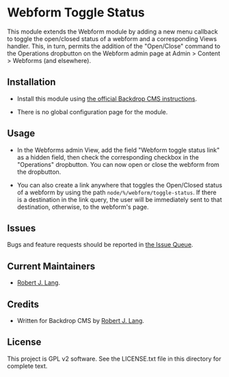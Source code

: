 Webform Toggle Status
======================

This module extends the Webform module by adding a new menu callback to toggle
the open/closed status of a webform and a corresponding Views handler. This, in turn, permits the addition of the "Open/Close" command to the Operations dropbutton on the Webform admin page at Admin > Content > Webforms (and elsewhere).

Installation
------------

- Install this module using [the official Backdrop CMS instructions](  https://backdropcms.org/guide/modules).

- There is no global configuration page for the module.

Usage
------------

- In the Webforms admin View, add the field "Webform toggle status link" as a hidden field, then check the corresponding checkbox in the "Operations" dropbutton. You can now open or close the webform from the dropbutton.

- You can also create a link anywhere that toggles the Open/Closed status of a webform by using the path `node/%/webform/toggle-status`. If there is a destination in the link query, the user will be immediately sent to that destination, otherwise, to the webform's page.

Issues
------

Bugs and feature requests should be reported in [the Issue Queue](https://github.com/backdrop-contrib/webform_toggle_status/issues).

Current Maintainers
-------------------

- [Robert J. Lang](https://github.com/bugfolder).

Credits
-------

- Written for Backdrop CMS by [Robert J. Lang](https://github.com/bugfolder).

License
-------

This project is GPL v2 software.
See the LICENSE.txt file in this directory for complete text.

